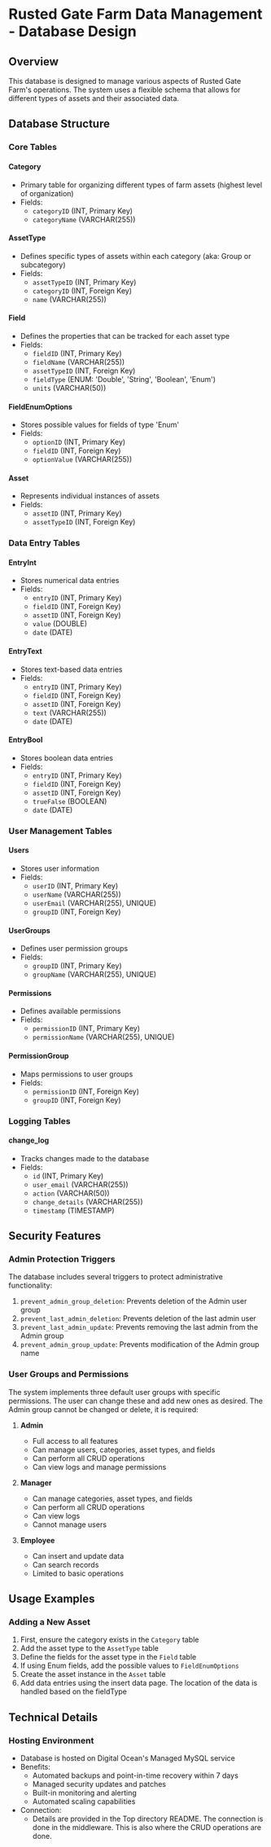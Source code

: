 # Rusted Gate Farm Data Management - Database Design

## Overview
This database is designed to manage various aspects of Rusted Gate Farm's operations. The system uses a flexible schema that allows for different types of assets and their associated data.

## Database Structure

### Core Tables

#### Category
- Primary table for organizing different types of farm assets (highest level of organization)
- Fields:
  - `categoryID` (INT, Primary Key)
  - `categoryName` (VARCHAR(255))

#### AssetType
- Defines specific types of assets within each category (aka: Group or subcategory)
- Fields:
  - `assetTypeID` (INT, Primary Key)
  - `categoryID` (INT, Foreign Key)
  - `name` (VARCHAR(255))

#### Field
- Defines the properties that can be tracked for each asset type
- Fields:
  - `fieldID` (INT, Primary Key)
  - `fieldName` (VARCHAR(255))
  - `assetTypeID` (INT, Foreign Key)
  - `fieldType` (ENUM: 'Double', 'String', 'Boolean', 'Enum')
  - `units` (VARCHAR(50))

#### FieldEnumOptions
- Stores possible values for fields of type 'Enum'
- Fields:
  - `optionID` (INT, Primary Key)
  - `fieldID` (INT, Foreign Key)
  - `optionValue` (VARCHAR(255))

#### Asset
- Represents individual instances of assets
- Fields:
  - `assetID` (INT, Primary Key)
  - `assetTypeID` (INT, Foreign Key)

### Data Entry Tables

#### EntryInt
- Stores numerical data entries
- Fields:
  - `entryID` (INT, Primary Key)
  - `fieldID` (INT, Foreign Key)
  - `assetID` (INT, Foreign Key)
  - `value` (DOUBLE)
  - `date` (DATE)

#### EntryText
- Stores text-based data entries
- Fields:
  - `entryID` (INT, Primary Key)
  - `fieldID` (INT, Foreign Key)
  - `assetID` (INT, Foreign Key)
  - `text` (VARCHAR(255))
  - `date` (DATE)

#### EntryBool
- Stores boolean data entries
- Fields:
  - `entryID` (INT, Primary Key)
  - `fieldID` (INT, Foreign Key)
  - `assetID` (INT, Foreign Key)
  - `trueFalse` (BOOLEAN)
  - `date` (DATE)

### User Management Tables

#### Users
- Stores user information
- Fields:
  - `userID` (INT, Primary Key)
  - `userName` (VARCHAR(255))
  - `userEmail` (VARCHAR(255), UNIQUE)
  - `groupID` (INT, Foreign Key)

#### UserGroups
- Defines user permission groups
- Fields:
  - `groupID` (INT, Primary Key)
  - `groupName` (VARCHAR(255), UNIQUE)

#### Permissions
- Defines available permissions
- Fields:
  - `permissionID` (INT, Primary Key)
  - `permissionName` (VARCHAR(255), UNIQUE)

#### PermissionGroup
- Maps permissions to user groups
- Fields:
  - `permissionID` (INT, Foreign Key)
  - `groupID` (INT, Foreign Key)

### Logging Tables

#### change_log
- Tracks changes made to the database
- Fields:
  - `id` (INT, Primary Key)
  - `user_email` (VARCHAR(255))
  - `action` (VARCHAR(50))
  - `change_details` (VARCHAR(255))
  - `timestamp` (TIMESTAMP)

## Security Features

### Admin Protection Triggers
The database includes several triggers to protect administrative functionality:

1. `prevent_admin_group_deletion`: Prevents deletion of the Admin user group
2. `prevent_last_admin_deletion`: Prevents deletion of the last admin user
3. `prevent_last_admin_update`: Prevents removing the last admin from the Admin group
4. `prevent_admin_group_update`: Prevents modification of the Admin group name

### User Groups and Permissions
The system implements three default user groups with specific permissions. The user can change these and add new ones as desired. The Admin group cannot be changed or delete, it is required:

1. **Admin**
   - Full access to all features
   - Can manage users, categories, asset types, and fields
   - Can perform all CRUD operations
   - Can view logs and manage permissions

2. **Manager**
   - Can manage categories, asset types, and fields
   - Can perform all CRUD operations
   - Can view logs
   - Cannot manage users

3. **Employee**
   - Can insert and update data
   - Can search records
   - Limited to basic operations

## Usage Examples

### Adding a New Asset
1. First, ensure the category exists in the `Category` table
2. Add the asset type to the `AssetType` table
3. Define the fields for the asset type in the `Field` table
4. If using Enum fields, add the possible values to `FieldEnumOptions`
5. Create the asset instance in the `Asset` table
6. Add data entries using the insert data page. The location of the data is handled based on the fieldType

## Technical Details

### Hosting Environment
- Database is hosted on Digital Ocean's Managed MySQL service
- Benefits:
  - Automated backups and point-in-time recovery within 7 days
  - Managed security updates and patches
  - Built-in monitoring and alerting
  - Automated scaling capabilities
- Connection:
  - Details are provided in the Top directory README. The connection is done in the middleware. This is also where the CRUD operations are done.
